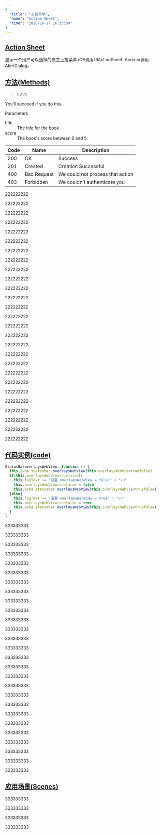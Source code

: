 ```yaml
---
{
  "title": "上拉菜单",
  "name": "Action-Sheet",
  "time": "2018-10-17 16:33:09"
}
---
```

<!-- ------------------------------------------- -->
<section id="Action-Sheet">

# [Action Sheet](#Action-Sheet)

显示一个用户可以选择的原生上拉菜单.iOS调用UIActionSheet. Android调用AlertDialog。

</section>
<!-- ------------------------------------------- -->
<section id="Methods">

# [方法(Methods)](#Methods)

> <router-link to="/aaa">2222</router-link>

<p class="ui-r-note _bdc-66cc00">You’ll succeed if you do this.</p>

Parameters

<dl>
  <dt>title</dt>
  <dd>The title for the book</dd>
  <dt>score</dt>
  <dd>The book's score between 0 and 5</dd>
</dl>

Code|Name|Description
-|-|-
200|OK|Success
201|Created|Creation Successful
400|Bad Request|We could not process that action
403|Forbidden|We couldn’t authenticate you


222222222

222222222

222222222

222222222

222222222

222222222

222222222

222222222

222222222

222222222

222222222

222222222

222222222

222222222

222222222

222222222

222222222

222222222

222222222

222222222

222222222

222222222

222222222

222222222

222222222

222222222

222222222

</section>
<!-- ------------------------------------------- -->
<section id="code">

# [代码实例(code)](#code)

```javascript
StatusBaroverlaysWebView: function () {
  this.$vha.statusbar.overlaysWebView(this.overlaysWebViewtruefalse)
  if(this.overlaysWebViewtruefalse){
    this.logText += "设置 overlaysWebView = false" + "\n"
    this.overlaysWebViewtruefalse = false
    this.$vha.statusbar.overlaysWebView(this.overlaysWebViewtruefalse)
  }else{
    this.logText += "设置 overlaysWebView = true" + "\n"
    this.overlaysWebViewtruefalse = true
    this.$vha.statusbar.overlaysWebView(this.overlaysWebViewtruefalse)
  }
}
```

333333333

333333333

333333333

333333333

333333333

333333333

333333333

333333333

333333333

333333333

333333333

333333333

333333333

333333333

333333333

333333333

333333333

333333333

333333333

333333333

333333333

333333333

333333333

333333333

333333333

333333333

333333333

</section>
<!-- ------------------------------------------- -->
<section id="Scenes">

# [应用场景(Scenes)](#Scenes)


333333333

333333333


333333333

333333333

</section>
<!-- ------------------------------------------- -->
